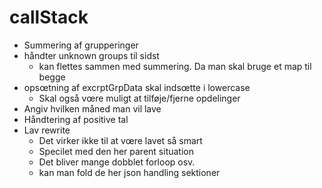 # callStack

- Summering af grupperinger
- håndter unknown groups til sidst
  - kan flettes sammen med summering. Da man skal bruge et map til begge
- opsœtning af excrptGrpData skal indsœtte i lowercase
  - Skal også vœre muligt at tilføje/fjerne opdelinger
- Angiv hvilken måned man vil lave
- Håndtering af positive tal
- Lav rewrite
  - Det virker ikke til at vœre lavet så smart
  - Specilet med den her parent situation
  - Det bliver mange dobblet forloop osv.
  - kan man fold de her json handling sektioner
